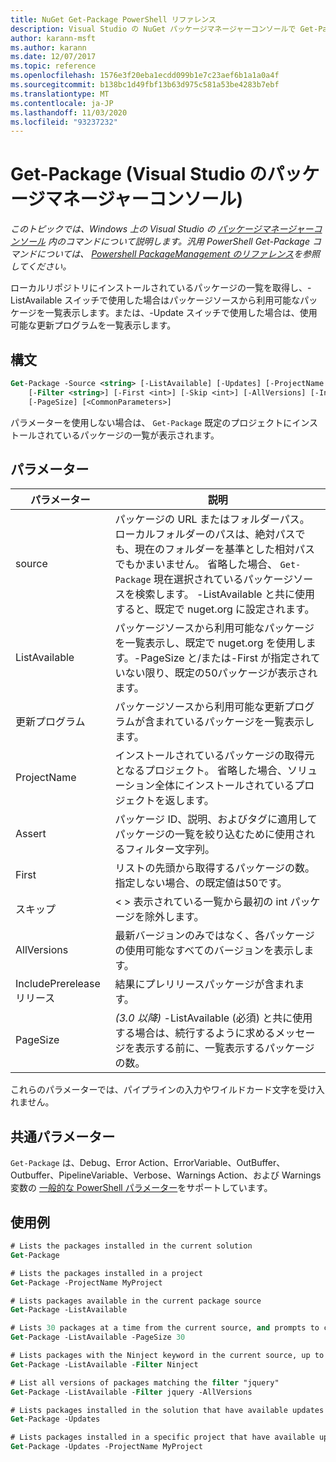 ```yaml
---
title: NuGet Get-Package PowerShell リファレンス
description: Visual Studio の NuGet パッケージマネージャーコンソールで Get-Package PowerShell コマンドのリファレンスです。
author: karann-msft
ms.author: karann
ms.date: 12/07/2017
ms.topic: reference
ms.openlocfilehash: 1576e3f20eba1ecdd099b1e7c23aef6b1a1a0a4f
ms.sourcegitcommit: b138bc1d49fbf13b63d975c581a53be4283b7ebf
ms.translationtype: MT
ms.contentlocale: ja-JP
ms.lasthandoff: 11/03/2020
ms.locfileid: "93237232"
---
```

# <a name="get-package-package-manager-console-in-visual-studio"></a>Get-Package (Visual Studio のパッケージマネージャーコンソール)

*このトピックでは、Windows 上の Visual Studio の [パッケージマネージャーコンソール](../../consume-packages/install-use-packages-powershell.md) 内のコマンドについて説明します。汎用 PowerShell Get-Package コマンドについては、 [Powershell PackageManagement のリファレンス](/powershell/module/packagemanagement/?view=powershell-6)を参照してください。*

ローカルリポジトリにインストールされているパッケージの一覧を取得し、-ListAvailable スイッチで使用した場合はパッケージソースから利用可能なパッケージを一覧表示します。または、-Update スイッチで使用した場合は、使用可能な更新プログラムを一覧表示します。

## <a name="syntax"></a>構文

```ps
Get-Package -Source <string> [-ListAvailable] [-Updates] [-ProjectName <string>]
    [-Filter <string>] [-First <int>] [-Skip <int>] [-AllVersions] [-IncludePrerelease]
    [-PageSize] [<CommonParameters>]
```

パラメーターを使用しない場合は、 `Get-Package` 既定のプロジェクトにインストールされているパッケージの一覧が表示されます。

## <a name="parameters"></a>パラメーター

| パラメーター | 説明 |
| --- | --- |
| source | パッケージの URL またはフォルダーパス。 ローカルフォルダーのパスは、絶対パスでも、現在のフォルダーを基準とした相対パスでもかまいません。 省略した場合、 `Get-Package` 現在選択されているパッケージソースを検索します。 -ListAvailable と共に使用すると、既定で nuget.org に設定されます。 |
| ListAvailable | パッケージソースから利用可能なパッケージを一覧表示し、既定で nuget.org を使用します。-PageSize と/または-First が指定されていない限り、既定の50パッケージが表示されます。 |
| 更新プログラム | パッケージソースから利用可能な更新プログラムが含まれているパッケージを一覧表示します。 |
| ProjectName | インストールされているパッケージの取得元となるプロジェクト。 省略した場合、ソリューション全体にインストールされているプロジェクトを返します。 |
| Assert | パッケージ ID、説明、およびタグに適用してパッケージの一覧を絞り込むために使用されるフィルター文字列。 |
| First | リストの先頭から取得するパッケージの数。 指定しない場合、の既定値は50です。 |
| スキップ | &lt; &gt; 表示されている一覧から最初の int パッケージを除外します。  |
| AllVersions | 最新バージョンのみではなく、各パッケージの使用可能なすべてのバージョンを表示します。 |
| IncludePrerelease リリース | 結果にプレリリースパッケージが含まれます。 |
| PageSize | *(3.0 以降)* -ListAvailable (必須) と共に使用する場合は、続行するように求めるメッセージを表示する前に、一覧表示するパッケージの数。 |

これらのパラメーターでは、パイプラインの入力やワイルドカード文字を受け入れません。

## <a name="common-parameters"></a>共通パラメーター

`Get-Package` は、Debug、Error Action、ErrorVariable、OutBuffer、Outbuffer、PipelineVariable、Verbose、Warnings Action、および Warnings 変数の [一般的な PowerShell パラメーター](/powershell/module/microsoft.powershell.core/about/about_commonparameters)をサポートしています。

## <a name="examples"></a>使用例

```ps
# Lists the packages installed in the current solution
Get-Package

# Lists the packages installed in a project
Get-Package -ProjectName MyProject

# Lists packages available in the current package source
Get-Package -ListAvailable

# Lists 30 packages at a time from the current source, and prompts to continue if more are available
Get-Package -ListAvailable -PageSize 30

# Lists packages with the Ninject keyword in the current source, up to 50
Get-Package -ListAvailable -Filter Ninject

# List all versions of packages matching the filter "jquery"
Get-Package -ListAvailable -Filter jquery -AllVersions

# Lists packages installed in the solution that have available updates
Get-Package -Updates

# Lists packages installed in a specific project that have available updates
Get-Package -Updates -ProjectName MyProject
```
